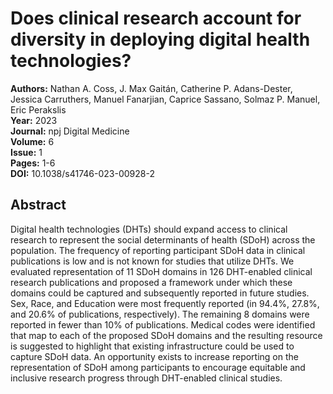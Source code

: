 # Does clinical research account for diversity in deploying digital health technologies?

**Authors:** Nathan A. Coss, J. Max Gaitán, Catherine P. Adans-Dester, Jessica Carruthers, Manuel Fanarjian, Caprice Sassano, Solmaz P. Manuel, Eric Perakslis  
**Year:** 2023  
**Journal:** npj Digital Medicine  
**Volume:** 6  
**Issue:** 1  
**Pages:** 1-6  
**DOI:** 10.1038/s41746-023-00928-2  

## Abstract
Digital health technologies (DHTs) should expand access to clinical research to represent the social determinants of health (SDoH) across the population. The frequency of reporting participant SDoH data in clinical publications is low and is not known for studies that utilize DHTs. We evaluated representation of 11 SDoH domains in 126 DHT-enabled clinical research publications and proposed a framework under which these domains could be captured and subsequently reported in future studies. Sex, Race, and Education were most frequently reported (in 94.4%, 27.8%, and 20.6% of publications, respectively). The remaining 8 domains were reported in fewer than 10% of publications. Medical codes were identified that map to each of the proposed SDoH domains and the resulting resource is suggested to highlight that existing infrastructure could be used to capture SDoH data. An opportunity exists to increase reporting on the representation of SDoH among participants to encourage equitable and inclusive research progress through DHT-enabled clinical studies.

